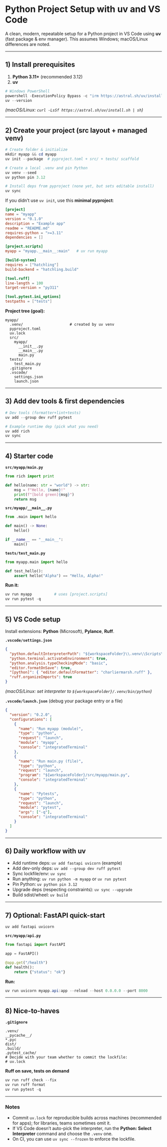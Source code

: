 # Python Project Setup with **uv** and VS Code

A clean, modern, repeatable setup for a Python project in VS Code using **uv** (fast package & env manager). This assumes Windows; macOS/Linux differences are noted.

---

## 1) Install prerequisites

1. **Python 3.11+** (recommended 3.12)
2. **uv**

```powershell
# Windows PowerShell
powershell -ExecutionPolicy Bypass -c "irm https://astral.sh/uv/install.ps1 | iex"
uv --version
```
*(macOS/Linux: `curl -LsSf https://astral.sh/uv/install.sh | sh`)*

---

## 2) Create your project (src layout + managed venv)

```powershell
# Create folder & initialize
mkdir myapp && cd myapp
uv init --package  # pyproject.toml + src/ + tests/ scaffold

# Create a local .venv and pin Python
uv venv --seed
uv python pin 3.12

# Install deps from pyproject (none yet, but sets editable install)
uv sync
```

If you didn’t use `uv init`, use this **minimal pyproject**:

```toml
[project]
name = "myapp"
version = "0.1.0"
description = "Example app"
readme = "README.md"
requires-python = ">=3.11"
dependencies = []

[project.scripts]
myapp = "myapp.__main__:main"   # uv run myapp

[build-system]
requires = ["hatchling"]
build-backend = "hatchling.build"

[tool.ruff]
line-length = 100
target-version = "py311"

[tool.pytest.ini_options]
testpaths = ["tests"]
```

**Project tree (goal):**
```
myapp/
  .venv/                     # created by uv venv
  pyproject.toml
  uv.lock
  src/
    myapp/
      __init__.py
      __main__.py
      main.py
  tests/
    test_main.py
  .gitignore
  .vscode/
    settings.json
    launch.json
```

---

## 3) Add dev tools & first dependencies

```powershell
# Dev tools (formatter+lint+tests)
uv add --group dev ruff pytest

# Example runtime dep (pick what you need)
uv add rich
uv sync
```

---

## 4) Starter code

**`src/myapp/main.py`**
```python
from rich import print

def hello(name: str = "world") -> str:
    msg = f"Hello, {name}!"
    print(f"[bold green]{msg}")
    return msg
```

**`src/myapp/__main__.py`**
```python
from .main import hello

def main() -> None:
    hello()

if __name__ == "__main__":
    main()
```

**`tests/test_main.py`**
```python
from myapp.main import hello

def test_hello():
    assert hello("Alpha") == "Hello, Alpha!"
```

**Run it:**
```powershell
uv run myapp          # uses [project.scripts]
uv run pytest -q
```

---

## 5) VS Code setup

Install extensions: **Python** (Microsoft), **Pylance**, **Ruff**.

**`.vscode/settings.json`**
```json
{
  "python.defaultInterpreterPath": "${workspaceFolder}\\.venv\\Scripts\\python.exe",
  "python.terminal.activateEnvironment": true,
  "python.analysis.typeCheckingMode": "basic",
  "editor.formatOnSave": true,
  "[python]": { "editor.defaultFormatter": "charliermarsh.ruff" },
  "ruff.organizeImports": true
}
```
*(macOS/Linux: set interpreter to `${workspaceFolder}/.venv/bin/python`)*

**`.vscode/launch.json`** (debug your package entry or a file)
```json
{
  "version": "0.2.0",
  "configurations": [
    {
      "name": "Run myapp (module)",
      "type": "python",
      "request": "launch",
      "module": "myapp",
      "console": "integratedTerminal"
    },
    {
      "name": "Run main.py (file)",
      "type": "python",
      "request": "launch",
      "program": "${workspaceFolder}/src/myapp/main.py",
      "console": "integratedTerminal"
    },
    {
      "name": "Pytests",
      "type": "python",
      "request": "launch",
      "module": "pytest",
      "args": ["-q"],
      "console": "integratedTerminal"
    }
  ]
}
```

---

## 6) Daily workflow with uv

- Add runtime deps: `uv add fastapi uvicorn` (example)  
- Add dev-only deps: `uv add --group dev ruff pytest`  
- Sync lockfile/env: `uv sync`  
- Run anything: `uv run python -m myapp` or `uv run pytest`  
- Pin Python: `uv python pin 3.12`  
- Upgrade deps (respecting constraints): `uv sync --upgrade`  
- Build sdist/wheel: `uv build`

---

## 7) Optional: FastAPI quick-start

```powershell
uv add fastapi uvicorn
```
**`src/myapp/api.py`**
```python
from fastapi import FastAPI

app = FastAPI()

@app.get("/health")
def health():
    return {"status": "ok"}
```
**Run:**
```powershell
uv run uvicorn myapp.api:app --reload --host 0.0.0.0 --port 8000
```

---

## 8) Nice-to-haves

**`.gitignore`**
```
.venv/
__pycache__/
*.pyc
dist/
.build/
.pytest_cache/
# Decide with your team whether to commit the lockfile:
# uv.lock
```

**Ruff on save, tests on demand**
```powershell
uv run ruff check --fix
uv run ruff format
uv run pytest -q
```

---

### Notes
- Commit `uv.lock` for reproducible builds across machines (recommended for apps); for libraries, teams sometimes omit it.
- If VS Code doesn’t auto-pick the interpreter, run the **Python: Select Interpreter** command and choose the `.venv` one.
- On CI, you can use `uv sync --frozen` to enforce the lockfile.

